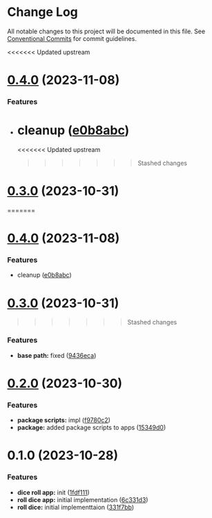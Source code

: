 # Change Log

All notable changes to this project will be documented in this file.
See [Conventional Commits](https://conventionalcommits.org) for commit guidelines.

<<<<<<< Updated upstream

# [0.4.0](https://github.com/paulAlexSerban/prj--reactjs-component-lib/compare/@prj--reactjs-component-lib/dice-roll-app@0.3.0...@prj--reactjs-component-lib/dice-roll-app@0.4.0) (2023-11-08)

### Features

-   # cleanup ([e0b8abc](https://github.com/paulAlexSerban/prj--reactjs-component-lib/commit/e0b8abce990c1f5cfd6cf7611a534da53fea446b))
    <<<<<<< Updated upstream
    > > > > > > > Stashed changes

# [0.3.0](https://github.com/paulAlexSerban/prj--reactjs-component-lib/compare/@prj--reactjs-component-lib/dice-roll-app@0.2.0...@prj--reactjs-component-lib/dice-roll-app@0.3.0) (2023-10-31)

=======

# [0.4.0](https://github.com/paulAlexSerban/prj--reactjs-application-library/compare/@prj--reactjs-application-library/dice-roll-app@0.3.0...@prj--reactjs-application-library/dice-roll-app@0.4.0) (2023-11-08)

### Features

-   cleanup ([e0b8abc](https://github.com/paulAlexSerban/prj--reactjs-application-library/commit/e0b8abce990c1f5cfd6cf7611a534da53fea446b))

# [0.3.0](https://github.com/paulAlexSerban/prj--reactjs-application-library/compare/@prj--reactjs-application-library/dice-roll-app@0.2.0...@prj--reactjs-application-library/dice-roll-app@0.3.0) (2023-10-31)

> > > > > > > Stashed changes

### Features

-   **base path:** fixed ([9436eca](https://github.com/paulAlexSerban/prj--reactjs-application-library/commit/9436ecafd5addb266153737a53f95922733b9a63))

# [0.2.0](https://github.com/paulAlexSerban/prj--reactjs-application-library/compare/@prj--reactjs-application-library/dice-roll-app@0.1.0...@prj--reactjs-application-library/dice-roll-app@0.2.0) (2023-10-30)

### Features

-   **package scripts:** impl ([f9780c2](https://github.com/paulAlexSerban/prj--reactjs-application-library/commit/f9780c2896d185c8adf83f5af0782939e799b430))
-   **package:** added package scripts to apps ([15349d0](https://github.com/paulAlexSerban/prj--reactjs-application-library/commit/15349d0e3d3eac4222a99a42b28d4d67b764557f))

# 0.1.0 (2023-10-28)

### Features

-   **dice roll app:** init ([1fdf111](https://github.com/paulAlexSerban/prj--reactjs-application-library/commit/1fdf111986ec07320e0c4b487d5eda31fe2bdf1f))
-   **roll dice app:** initial implementation ([6c331d3](https://github.com/paulAlexSerban/prj--reactjs-application-library/commit/6c331d337284fc0216f772b2019c3e5a52e3d1b6))
-   **roll dice:** initial implementtaion ([331f7bb](https://github.com/paulAlexSerban/prj--reactjs-application-library/commit/331f7bbe6fae99d0832668f69ca56a3d3baa559f))
